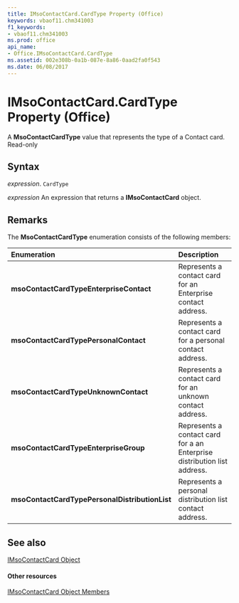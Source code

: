 ```yaml
---
title: IMsoContactCard.CardType Property (Office)
keywords: vbaof11.chm341003
f1_keywords:
- vbaof11.chm341003
ms.prod: office
api_name:
- Office.IMsoContactCard.CardType
ms.assetid: 002e308b-0a1b-087e-8a86-0aad2fa0f543
ms.date: 06/08/2017
---
```



# IMsoContactCard.CardType Property (Office)

A  **MsoContactCardType** value that represents the type of a Contact card. Read-only


## Syntax

 _expression_. `CardType`

 _expression_ An expression that returns a **IMsoContactCard** object.


## Remarks

The  **MsoContactCardType** enumeration consists of the following members:



|**Enumeration**|**Description**|
|:-----|:-----|
|**msoContactCardTypeEnterpriseContact**|Represents a contact card for an Enterprise contact address.|
|**msoContactCardTypePersonalContact**|Represents a contact card for a personal contact address.|
|**msoContactCardTypeUnknownContact**|Represents a contact card for an unknown contact address.|
|**msoContactCardTypeEnterpriseGroup**|Represents a contact card for a an Enterprise distribution list address.|
|**msoContactCardTypePersonalDistributionList**|Represents a personal distribution list contact address.|

## See also


[IMsoContactCard Object](imsocontactcard-object-office.md)
#### Other resources


[IMsoContactCard Object Members](imsocontactcard-members-office.md)

